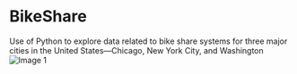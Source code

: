 # BikeShare
 Use of Python to explore data related to bike share systems for three major cities in the United States—Chicago, New York City, and Washington
![Image 1](devvy.jpg)
